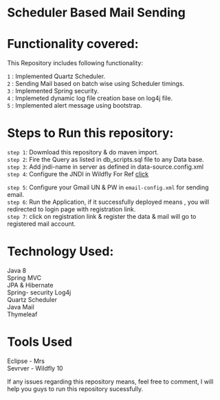 # Scheduler Based Mail Sending

# Functionality covered:                                                                                                               
This Repository includes following functionality:                                                                                       

`1` : Implemented Quartz Scheduler.                                                                                                    
`2` : Sending Mail based on batch wise using Scheduler timings.                                                                        
`3` : Implemented Spring security.                                                                                                      
`4` : Implemeted dynamic log file creation base on log4j file.                                                                          
`5` : Implemented alert message using bootstrap.                                                                                        

# Steps to Run this repository:                                                                                                         
`step 1`: Dowmload this repository & do maven import.                                                                                   
`step 2`: Fire the Query as listed in db_scripts.sql file to any Data base.                                                             
`step 3`: Add jndi-name in server as defined in data-source.config.xml  
`step 4`: Configure the JNDI in Wildfly For Ref [click](https://wiki.snowflakesoftware.com/display/GPWDOC/JNDI+Data+Source+Configuration+on+WildFly+10)

`step 5`: Configure your Gmail UN & PW in `email-config.xml` for sending email.                                                         
`step 6`: Run the Application, if it successfully deployed means , you will redirected to login page with registration link.            
`step 7`: click on registration link & register the data & mail will go to registered mail account.                                     

# Technology Used:    
  Java 8                                                                                                                                
  Spring MVC                                                                                                                             
  JPA & Hibernate                                                                                                                       
  Spring- security                                                                                                                         Log4j                                                                                                                                 
  Quartz Scheduler                                                                                                                    
  Java Mail                                                                                                                           
  Thymeleaf                                                                                                                           
  
 # Tools Used
 Eclipse - Mrs                                                                                                                        
 Sevrver - Wildfly 10                                                                                                                   


If any issues regarding this repository means, feel free to comment, I will help you guys to run this repository sucessfully.                                                                                                                     
